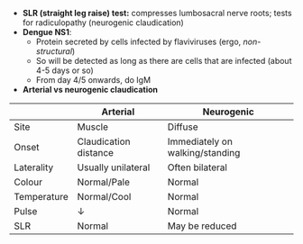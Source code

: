- **SLR (straight leg raise) test:** compresses lumbosacral nerve roots; tests for radiculopathy (neurogenic claudication)
- **Dengue NS1**:
	- Protein secreted by cells infected by flaviviruses (ergo, *non-structural*)
	- So will be detected as long as there are cells that are infected (about 4-5 days or so)
	- From day 4/5 onwards, do IgM
- **Arterial vs neurogenic claudication**

||Arterial|Neurogenic|
|----|----|------------|
|Site|Muscle|Diffuse|
|Onset|Claudication distance|Immediately on walking/standing|
|Laterality|Usually unilateral|Often bilateral|
|Colour|Normal/Pale|Normal|
|Temperature|Normal/Cool|Normal|
|Pulse|↓|Normal|
|SLR|Normal|May be reduced|
